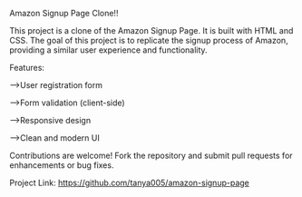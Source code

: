 Amazon Signup Page Clone!!

This project is a clone of the Amazon Signup Page. It is built with HTML and CSS. 
The goal of this project is to replicate the signup process of Amazon, providing a similar user experience and functionality.

Features:

-->User registration form

-->Form validation (client-side)

-->Responsive design

-->Clean and modern UI

Contributions are welcome! Fork the repository and submit pull requests for enhancements or bug fixes.

Project Link: https://github.com/tanya005/amazon-signup-page


